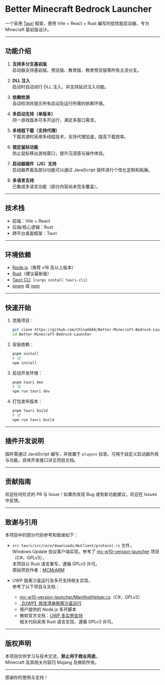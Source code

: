 # Better Minecraft Bedrock Launcher

一个采用 [Tauri](https://tauri.app/) 框架，使用 Vite + React + Rust 编写的低性能启动器，专为 Minecraft 基岩版设计。

---

## 功能介绍

1. **支持多分支基岩版**  
   启动器支持基岩版、预览版、教育版、教育预览版等所有主流分支。

2. **DLL 注入**  
   启动时自动进行 DLL 注入，并支持延迟注入功能。

3. **依赖检测**  
   自动检测并提示所有启动及运行所需的依赖环境。

4. **多启动支持（单版本）**  
   同一游戏版本可多开运行，满足多窗口需求。

5. **多线程下载（支持代理）**  
   下载资源时采用多线程技术，支持代理加速，提高下载效率。

6. **锁定鼠标功能**  
   防止鼠标移出游戏窗口，提升沉浸感与操作体验。

7. **启动器插件（JS）支持**  
   启动器界面及部分功能可以通过 JavaScript 插件进行个性化定制和拓展。

8. **多语言支持**  
   已集成多语言功能（部分内容尚未完全覆盖）。

---

## 技术栈

- 前端：Vite + React
- 后端/核心逻辑：Rust
- 跨平台桌面框架：Tauri

---

## 环境依赖

- [Node.js](https://nodejs.org/)（推荐 v18 及以上版本）
- [Rust](https://www.rust-lang.org/tools/install)（建议最新版）
- [Tauri CLI](https://tauri.app/)（`cargo install tauri-cli`）
- [pnpm](https://pnpm.io/) 或 [npm](https://www.npmjs.com/)

---

## 快速开始

1. 克隆项目：

   ```bash
   git clone https://github.com/Chlna6666/Better-Minecraft-Bedrock-Launcher.git
   cd Better-Minecraft-Bedrock-Launcher
   ```

2. 安装依赖：

   ```bash
   pnpm install
   # 或
   npm install
   ```

3. 启动开发环境：

   ```bash
   pnpm tauri dev
   # 或
   npm run tauri dev
   ```

4. 打包发布版本：

   ```bash
   pnpm tauri build
   # 或
   npm run tauri build
   ```

---

## 插件开发说明

插件需通过 JavaScript 编写，并放置于 `plugins` 目录。可用于自定义启动器外观与功能，具体开发接口详见项目文档。

---

## 贡献指南

欢迎任何形式的 PR 与 Issue！如果你发现 Bug 或有新功能建议，欢迎在 Issues 中反馈。

---

## 致谢与引用

本项目中的部分代码参考和致谢如下：

- `src-tauri/src/core/downloads/WuClient/protocol.rs` 文件，  
  Windows Update 协议客户端实现，参考了 [mc-w10-version-launcher](https://github.com/MCMrARM/mc-w10-version-launcher) 项目（C#，GPLv3），  
  本项目以 Rust 语言重写，遵循 GPLv3 许可。  
  原始项目作者：[MCMrARM](https://github.com/MCMrARM)

- UWP 脱离沙盒运行及多开支持相关实现，  
  参考了以下项目与文档：
   - [mc-w10-version-launcher/ManifestHelper.cs](https://github.com/QYCottage/mc-w10-version-launcher/blob/master/MCLauncher/ManifestHelper.cs)（C#，GPLv3）
   - [【UWP】修改清单脱离沙盒运行](https://www.cnblogs.com/wherewhere/p/18171253)
   - 用户提供的 Node.js 多开脚本
   - 微软官方文档：[UWP 多实例支持](https://github.com/MicrosoftDocs/windows-dev-docs/blob/docs/uwp/launch-resume/multi-instance-uwp.md)  
     相关代码采用 Rust 语言实现，遵循 GPLv3 许可。

---

## 版权声明

本项目仅供学习与技术交流，**禁止用于商业用途**。  
Minecraft 及其相关内容归 Mojang 及微软所有。

---

感谢你的使用与支持！
